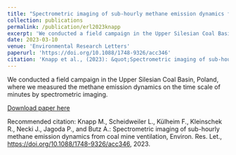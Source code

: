```yaml
---
title: "Spectrometric imaging of sub-hourly methane emission dynamics from coal mine ventilation"
collection: publications
permalink: /publication/erl2023knapp
excerpt: 'We conducted a field campaign in the Upper Silesian Coal Basin, Poland, where we measured the methane emission dynamics on the time scale of minutes by spectrometric imaging.'
date: 2023-03-10
venue: 'Environmental Research Letters'
paperurl: 'https://doi.org/10.1088/1748-9326/acc346'
citation: 'Knapp et al., (2023): &quot;Spectrometric imaging of sub-hourly methane emission dynamics from coal mine ventilation&quot;, <i>Environ. Res. Let.</i>.'
---
```

We conducted a field campaign in the Upper Silesian Coal Basin, Poland, where we measured the methane emission dynamics on the time scale of minutes by spectrometric imaging.

[Download paper here](https://doi.org/10.1088/1748-9326/acc346)

Recommended citation: Knapp M., Scheidweiler L., Külheim F., Kleinschek R., Necki J., Jagoda P., and Butz A.: Spectrometric imaging of sub-hourly methane emission dynamics from coal mine ventilation, Environ. Res. Let., https://doi.org/10.1088/1748-9326/acc346, 2023.